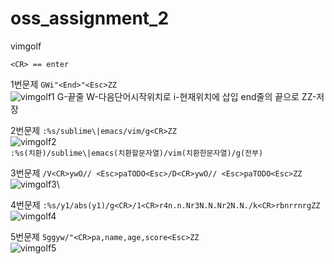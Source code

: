 # oss_assignment_2
vimgolf

`<CR> == enter`


1번문제
`GWi"<End>"<Esc>ZZ` \
![vimgolf1](https://user-images.githubusercontent.com/31243549/144703271-921b527f-e216-4d86-aa1a-cc7242fe1499.gif)
G-끝줄
W-다음단어시작위치로
i-현재위치에 삽입
end줄의 끝으로
ZZ-저장

2번문제
`:%s/sublime\|emacs/vim/g<CR>ZZ`\
![vimgolf2](https://user-images.githubusercontent.com/31243549/144701786-57c630d0-d518-495d-9a56-77a51ef7f612.gif)\
`:%s(치환)/sublime\|emacs(치환할문자열)/vim(치환한문자열)/g(전부)`

3번문제
`/V<CR>ywO// <Esc>paTODO<Esc>/D<CR>ywO// <Esc>paTODO<Esc>ZZ` \
![vimgolf3](https://user-images.githubusercontent.com/31243549/144702232-2bd4feb9-5274-4e8e-a79c-4cfd5a1258aa.gif)\


4번문제
`:%s/y1/abs(y1)/g<CR>/1<CR>r4n.n.Nr3N.N.Nr2N.N./k<CR>rbnrrnrgZZ` \
![vimgolf4](https://user-images.githubusercontent.com/31243549/144703052-1a5f9c07-7d44-432e-af8b-8afb5a38cb4b.gif)


5번문제
`5ggyw/"<CR>pa,name,age,score<Esc>ZZ` \
![vimgolf5](https://user-images.githubusercontent.com/31243549/144703242-39bc314e-fd79-40ba-9e41-05270e192b1a.gif)
